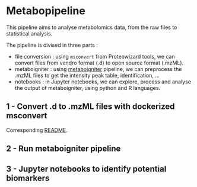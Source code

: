 # Metabopipeline

This pipeline aims to analyse metabolomics data, from the raw files to statistical analysis.

The pipeline is divised in three parts :
- file conversion : using <code>msconvert</code> from Proteowizard tools, we can convert files from vendro format (.d) to open source format (.mzML).
- metaboigniter : using [metaboigniter](https://github.com/nf-core/metaboigniter) pipeline, we can preprocess the .mzML files to get the intensity peak table, identification, ...
- notebooks : in Jupyter notebooks, we can explore, process and analyse the output of metaboigniter, using python and R languages.


## 1 - Convert .d to .mzML files with dockerized msconvert

Corresponding [README](https://github.com/maxvincent24/metabopipeline/tree/main/msconvert).


## 2 - Run metaboigniter pipeline




## 3 - Jupyter notebooks to identify potential biomarkers






